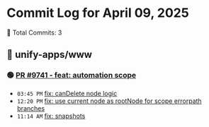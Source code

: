 # Commit Log for April 09, 2025

📝 Total Commits: 3

## 📁 unify-apps/www

### 🟢 [PR #9741 - feat: automation scope](https://github.com/unify-apps/www/pull/9741)

- `03:45 PM` [fix: canDelete node logic](https://github.com/unify-apps/www/commit/7fcdcf198d250d564d5b7db22be763f681d52cf4)
- `12:20 PM` [fix: use current node as rootNode for scope errorpath branches](https://github.com/unify-apps/www/commit/3bbf2c3b5aaae248dbf01eed485c1688e1615a06)
- `11:14 AM` [fix: snapshots](https://github.com/unify-apps/www/commit/bd6eff8b1905e718d5eb69e60b1c273121cdc000)


